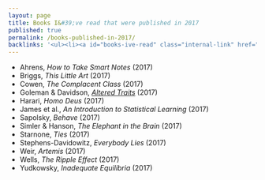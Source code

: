 ```yaml
---
layout: page
title: Books I&#39;ve read that were published in 2017
published: true
permalink: /books-published-in-2017/
backlinks: '<ul><li><a id="books-ive-read" class="internal-link" href="/books-ive-read/">Books I&#39;ve read</a></li></ul>'
---
```


* Ahrens, _How to Take Smart Notes_ (2017) 
* Briggs, _This Little Art_ (2017) 
* Cowen, _The Complacent Class_ (2017) 
* Goleman & Davidson, _<a id="goleman-and-davidson-altered-traits" class="internal-link" href="/goleman-and-davidson-altered-traits/">Altered Traits</a>_ (2017) 
* Harari, _Homo Deus_ (2017) 
* James et al., _An Introduction to Statistical Learning_ (2017) 
* Sapolsky, _Behave_ (2017) 
* Simler & Hanson, _The Elephant in the Brain_ (2017) 
* Starnone, _Ties_ (2017) 
* Stephens-Davidowitz, _Everybody Lies_ (2017) 
* Weir, _Artemis_ (2017) 
* Wells, _The Ripple Effect_ (2017) 
* Yudkowsky, _Inadequate Equilibria_ (2017) 
